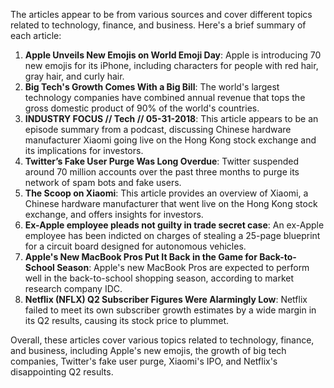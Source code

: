 The articles appear to be from various sources and cover different topics related to technology, finance, and business. Here's a brief summary of each article:

1. **Apple Unveils New Emojis on World Emoji Day**: Apple is introducing 70 new emojis for its iPhone, including characters for people with red hair, gray hair, and curly hair.
2. **Big Tech's Growth Comes With a Big Bill**: The world's largest technology companies have combined annual revenue that tops the gross domestic product of 90% of the world's countries.
3. **INDUSTRY FOCUS // Tech // 05-31-2018**: This article appears to be an episode summary from a podcast, discussing Chinese hardware manufacturer Xiaomi going live on the Hong Kong stock exchange and its implications for investors.
4. **Twitter’s Fake User Purge Was Long Overdue**: Twitter suspended around 70 million accounts over the past three months to purge its network of spam bots and fake users.
5. **The Scoop on Xiaomi**: This article provides an overview of Xiaomi, a Chinese hardware manufacturer that went live on the Hong Kong stock exchange, and offers insights for investors.
6. **Ex-Apple employee pleads not guilty in trade secret case**: An ex-Apple employee has been indicted on charges of stealing a 25-page blueprint for a circuit board designed for autonomous vehicles.
7. **Apple's New MacBook Pros Put It Back in the Game for Back-to-School Season**: Apple's new MacBook Pros are expected to perform well in the back-to-school shopping season, according to market research company IDC.
8. **Netflix (NFLX) Q2 Subscriber Figures Were Alarmingly Low**: Netflix failed to meet its own subscriber growth estimates by a wide margin in its Q2 results, causing its stock price to plummet.

Overall, these articles cover various topics related to technology, finance, and business, including Apple's new emojis, the growth of big tech companies, Twitter's fake user purge, Xiaomi's IPO, and Netflix's disappointing Q2 results.
